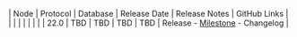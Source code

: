 | Node | Protocol | Database | Release Date | Release Notes | GitHub Links |
|      |          |          |              | 				|			   |
| 22.0 | TBD      | TBD      | TBD          | TBD			| Release - [Milestone](https://github.com/nanocurrency/nano-node/milestone/19) - Changelog |
